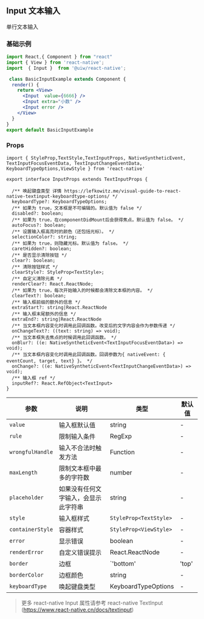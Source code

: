 Input 文本输入
---

单行文本输入

### 基础示例

```jsx mdx:preview
import React,{ Component } from "react"
import { View } from 'react-native';
import  { Input }  from '@uiw/react-native';

 class BasicInputExample extends Component {
  render() {
    return <View>
      <Input  value={6666} />
      <Input extra="小数" />
      <Input error />
    </View>
  }
}
export default BasicInputExample
```


### Props

```tsx
import { StyleProp,TextStyle,TextInputProps, NativeSyntheticEvent, TextInputFocusEventData, TextInputChangeEventData, KeyboardTypeOptions,ViewStyle } from 'react-native'

export interface InputProps extends TextInputProps {

  /** 唤起键盘类型 详情 https://lefkowitz.me/visual-guide-to-react-native-textinput-keyboardtype-options/ */
  keyboardType?: KeyboardTypeOptions;
  /** 如果为 true，文本框是不可编辑的。默认值为 false */
  disabled?: boolean;
  /** 如果为 true，在componentDidMount后会获得焦点。默认值为 false。 */
  autoFocus?: boolean;
  /** 设置输入框高亮时的颜色（还包括光标）。 */
  selectionColor?: string;
  /** 如果为 true，则隐藏光标。默认值为 false。 */
  caretHidden?: boolean;
  /** 是否显示清除按钮 */
  clear?: boolean;
  /** 清除按钮样式 */
  clearStyle?: StyleProp<TextStyle>;
  /** 自定义清除元素 */
  renderClear?: React.ReactNode;
  /** 如果为 true，每次开始输入的时候都会清除文本框的内容。 */
  clearText?: boolean;
  /** 输入框前缀的额外的信息 */
  extraStart?: string|React.ReactNode
  /** 输入框末尾额外的信息 */
  extraEnd?: string|React.ReactNode
  /** 当文本框内容变化时调用此回调函数。改变后的文字内容会作为参数传递 */
  onChangeText?: ((text: string) => void);
  /** 当文本框失去焦点的时候调用此回调函数。 */
  onBlur?: ((e: NativeSyntheticEvent<TextInputFocusEventData>) => void);
  /** 当文本框内容变化时调用此回调函数。回调参数为{ nativeEvent: { eventCount, target, text} }。 */
  onChange?: ((e: NativeSyntheticEvent<TextInputChangeEventData>) => void);
  /** 输入框 ref */
  inputRef?: React.RefObject<TextInput>
}

```

| 参数 | 说明 | 类型 | 默认值 |
|------|------|-----|------|
| `value` | 输入框默认值 | string | - |
| `rule` | 限制输入条件 | RegExp  | - |
| `wrongfulHandle` | 输入不合法时触发方法 | Function | - |
| `maxLength` | 限制文本框中最多的字符数 | number | - |
| `placeholder` | 如果没有任何文字输入，会显示此字符串 | string | - |
| `style` | 输入框样式 | `StyleProp<TextStyle>` | - |
| `containerStyle` | 容器样式 | `StyleProp<ViewStyle>` | - |
| `error` | 显示错误 | boolean | - |
| `renderError` | 自定义错误提示 | React.ReactNode | - |
| `border` | 边框 | `'bottom'|'top'|'left'|'right'|null|'always'` | - |
| `borderColor` | 边框颜色 | string | - |
| `keyboardType` | 唤起键盘类型 | KeyboardTypeOptions | - |


> 更多 react-native Input 属性请参考 react-native TextInput (https://www.react-native.cn/docs/textinput)